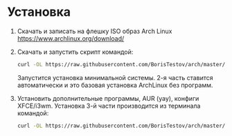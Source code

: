 # Установка 
1) Скачать и записать на флешку ISO образ Arch Linux https://www.archlinux.org/download/

2) Скачать и запустить скрипт командой:
   
   ```bash
   curl -OL https://raw.githubusercontent.com/BorisTestov/arch/master/archuefi1.sh && sh archuefi1.sh
   ```
   Запустится установка минимальной системы.
   2-я часть ставится автоматически и это базовая установка ArchLinux без программ. 

3) Установить дополнительные программы, AUR (yay), конфиги XFCE/i3wm.
   Установка 3-й части производится из терминала командой:
   
   ```bash 
   curl -OL https://raw.githubusercontent.com/BorisTestov/arch/master/archuefi3.sh && sh archuefi3.sh
   ```
